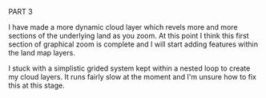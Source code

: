 PART 3

I have made a more dynamic cloud layer which revels more and more sections of the underlying land as you zoom. At this point I think this first section of graphical zoom is complete and I will start adding features within the land map layers. 

I stuck with a simplistic grided system kept within a nested loop to create my cloud layers. It runs fairly slow at the moment and I'm unsure how to fix this at this stage. 
